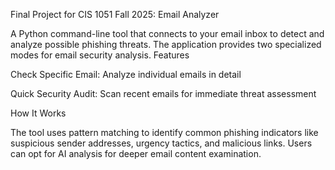Final Project for CIS 1051 Fall 2025:
Email  Analyzer

A Python command-line tool that connects to your email inbox to detect and analyze possible phishing threats. The application provides two specialized modes for email security analysis.
Features

  Check Specific Email: Analyze individual emails in detail

  Quick Security Audit: Scan recent emails for immediate threat assessment


How It Works

The tool uses  pattern matching to identify common phishing indicators like suspicious sender addresses, urgency tactics, and malicious links. Users can opt for AI analysis for deeper email content examination.
